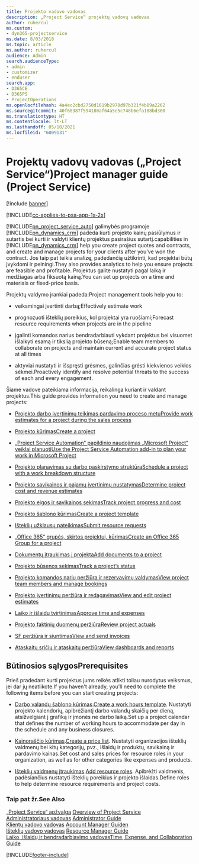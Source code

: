 ```yaml
---
title: Projekto vadovo vadovas
description: „Project Service“ projektų vadovų vadovas
author: ruhercul
ms.custom:
- dyn365-projectservice
ms.date: 8/03/2018
ms.topic: article
ms.author: ruhercul
audience: Admin
search.audienceType:
- admin
- customizer
- enduser
search.app:
- D365CE
- D365PS
- ProjectOperations
ms.openlocfilehash: 4a4ec2cbd2750d1619b2970d97b321f4b89a2262
ms.sourcegitcommit: 40f68387f594180af64a5e5c748b6efa188bd300
ms.translationtype: HT
ms.contentlocale: lt-LT
ms.lasthandoff: 05/10/2021
ms.locfileid: "6009131"
---
```

# <a name="project-manager-guide-project-service"></a><span data-ttu-id="3fd55-103">Projektų vadovų vadovas („Project Service“)</span><span class="sxs-lookup"><span data-stu-id="3fd55-103">Project manager guide (Project Service)</span></span>

[!include [banner](../includes/psa-now-project-operations.md)]

[!INCLUDE[cc-applies-to-psa-app-1x-2x](../includes/cc-applies-to-psa-app-1x-2x.md)]

[!INCLUDE[pn_project_service_auto](../includes/pn-project-service-auto.md)] <span data-ttu-id="3fd55-104">galimybės programoje [!INCLUDE[pn_dynamics_crm](../includes/pn-dynamics-crm.md)] padeda kurti projekto kainų pasiūlymus ir sutartis bei kurti ir valdyti klientų projektus pasirašius sutartį.</span><span class="sxs-lookup"><span data-stu-id="3fd55-104">capabilities in [!INCLUDE[pn_dynamics_crm](../includes/pn-dynamics-crm.md)] help you create project quotes and contracts, and create and manage projects for your clients after you’ve won the contract.</span></span> <span data-ttu-id="3fd55-105">Jos taip pat teikia analizę, padedančią užtikrinti, kad projektai būtų įvykdomi ir pelningi.</span><span class="sxs-lookup"><span data-stu-id="3fd55-105">They also provides analytics to help you ensure projects are feasible and profitable.</span></span> <span data-ttu-id="3fd55-106">Projektus galite nustatyti pagal laiką ir medžiagas arba fiksuotą kainą.</span><span class="sxs-lookup"><span data-stu-id="3fd55-106">You can set up projects on a time and materials or fixed-price basis.</span></span>  
  
 <span data-ttu-id="3fd55-107">Projektų valdymo įrankiai padeda:</span><span class="sxs-lookup"><span data-stu-id="3fd55-107">Project management tools help you to:</span></span>  
  
-   <span data-ttu-id="3fd55-108">veiksmingai įvertinti darbą;</span><span class="sxs-lookup"><span data-stu-id="3fd55-108">Effectively estimate work</span></span>  
  
-   <span data-ttu-id="3fd55-109">prognozuoti išteklių poreikius, kol projektai yra ruošiami;</span><span class="sxs-lookup"><span data-stu-id="3fd55-109">Forecast resource requirements when projects are in the pipeline</span></span>  
  
-   <span data-ttu-id="3fd55-110">įgalinti komandos narius bendradarbiauti vykdant projektus bei visuomet išlaikyti esamą ir tikslią projekto būseną;</span><span class="sxs-lookup"><span data-stu-id="3fd55-110">Enable team members to collaborate on projects and maintain current and accurate project status at all times</span></span>  
  
-   <span data-ttu-id="3fd55-111">aktyviai nustatyti ir išspręsti grėsmes, galinčias grėsti kiekvienos veiklos sėkmei.</span><span class="sxs-lookup"><span data-stu-id="3fd55-111">Proactively identify and resolve potential threats to the success of each and every engagement.</span></span>  
  
<span data-ttu-id="3fd55-112">Šiame vadove pateikiama informacija, reikalinga kuriant ir valdant projektus.</span><span class="sxs-lookup"><span data-stu-id="3fd55-112">This guide provides information you need to create and manage projects:</span></span>  
  
-   [<span data-ttu-id="3fd55-113">Projekto darbo įvertinimų teikimas pardavimo proceso metu</span><span class="sxs-lookup"><span data-stu-id="3fd55-113">Provide work estimates for a project during the sales process</span></span>](../psa/provide-estimates-project-during-sales-process.md)  
  
-   [<span data-ttu-id="3fd55-114">Projekto kūrimas</span><span class="sxs-lookup"><span data-stu-id="3fd55-114">Create a project</span></span>](../psa/create-project.md)  
  
-   [<span data-ttu-id="3fd55-115">„Project Service Automation“ papildinio naudojimas „Microsoft Project“ veiklai planuoti</span><span class="sxs-lookup"><span data-stu-id="3fd55-115">Use the Project Service Automation add-in to plan your work in Microsoft Project</span></span>](../psa/add-plan-work-microsoft-project.md)  
  
-   [<span data-ttu-id="3fd55-116">Projekto planavimas su darbo paskirstymo struktūra</span><span class="sxs-lookup"><span data-stu-id="3fd55-116">Schedule a project with a work breakdown structure</span></span>](../psa/schedule-project-work-breakdown-structure.md)  
  
-   [<span data-ttu-id="3fd55-117">Projekto savikainos ir pajamų įvertinimų nustatymas</span><span class="sxs-lookup"><span data-stu-id="3fd55-117">Determine project cost and revenue estimates</span></span>](../psa/determine-project-cost-revenue-estimates.md)  
  
-   [<span data-ttu-id="3fd55-118">Projekto eigos ir savikainos sekimas</span><span class="sxs-lookup"><span data-stu-id="3fd55-118">Track project progress and cost</span></span>](../psa/track-project-progress-cost.md)  
  
-   [<span data-ttu-id="3fd55-119">Projekto šablono kūrimas</span><span class="sxs-lookup"><span data-stu-id="3fd55-119">Create a project template</span></span>](../psa/create-project-template.md)  
  
-   [<span data-ttu-id="3fd55-120">Išteklių užklausų pateikimas</span><span class="sxs-lookup"><span data-stu-id="3fd55-120">Submit resource requests</span></span>](../psa/submit-resource-requests.md)  
  
-   [<span data-ttu-id="3fd55-121">„Office 365“ grupės, skirtos projektui, kūrimas</span><span class="sxs-lookup"><span data-stu-id="3fd55-121">Create an Office 365 Group for a project</span></span>](../psa/create-office-365-group-project.md)  
  
-   [<span data-ttu-id="3fd55-122">Dokumentų įtraukimas į projektą</span><span class="sxs-lookup"><span data-stu-id="3fd55-122">Add documents to a project</span></span>](../psa/add-documents-project.md)  
  
-   [<span data-ttu-id="3fd55-123">Projekto būsenos sekimas</span><span class="sxs-lookup"><span data-stu-id="3fd55-123">Track a project’s status</span></span>](../psa/track-project-status.md)  
  
-   [<span data-ttu-id="3fd55-124">Projekto komandos narių peržiūra ir rezervavimų valdymas</span><span class="sxs-lookup"><span data-stu-id="3fd55-124">View project team members and manage bookings</span></span>](../psa/view-project-team-members-manage-bookings.md)  
  
-   [<span data-ttu-id="3fd55-125">Projekto įvertinimų peržiūra ir redagavimas</span><span class="sxs-lookup"><span data-stu-id="3fd55-125">View and edit project estimates</span></span>](../psa/view-edit-project-estimates.md)  
  
-   [<span data-ttu-id="3fd55-126">Laiko ir išlaidų tvirtinimas</span><span class="sxs-lookup"><span data-stu-id="3fd55-126">Approve time and expenses</span></span>](../psa/approve-time-expenses.md)  
  
-   [<span data-ttu-id="3fd55-127">Projekto faktinių duomenų peržiūra</span><span class="sxs-lookup"><span data-stu-id="3fd55-127">Review project actuals</span></span>](../psa/review-project-actuals.md)  
  
-   [<span data-ttu-id="3fd55-128">SF peržiūra ir siuntimas</span><span class="sxs-lookup"><span data-stu-id="3fd55-128">View and send invoices</span></span>](../psa/view-send-invoices.md)  
  
-   [<span data-ttu-id="3fd55-129">Ataskaitų sričių ir ataskaitų peržiūra</span><span class="sxs-lookup"><span data-stu-id="3fd55-129">View dashboards and reports</span></span>](../psa/view-dashboards-reports.md)  
  
## <a name="prerequisites"></a><span data-ttu-id="3fd55-130">Būtinosios sąlygos</span><span class="sxs-lookup"><span data-stu-id="3fd55-130">Prerequisites</span></span>  
 <span data-ttu-id="3fd55-131">Prieš pradedant kurti projektus jums reikės atlikti toliau nurodytus veiksmus, jei dar jų neatlikote.</span><span class="sxs-lookup"><span data-stu-id="3fd55-131">If you haven't already, you’ll need to complete the following items before you can start creating projects:</span></span>  
  
-   <span data-ttu-id="3fd55-132">[Darbo valandų šablono kūrimas](../psa/create-work-hours-template.md).</span><span class="sxs-lookup"><span data-stu-id="3fd55-132">[Create a work hours template](../psa/create-work-hours-template.md).</span></span> <span data-ttu-id="3fd55-133">Nustatyti projekto kalendorių, apibrėžiantį darbo valandų skaičių per dieną, atsižvelgiant į grafiką ir įmonės ne darbo laiką.</span><span class="sxs-lookup"><span data-stu-id="3fd55-133">Set up a project calendar that defines the number of working hours to accommodate per day in the schedule and any business closures.</span></span>  
  
-   <span data-ttu-id="3fd55-134">[Kainoraščio kūrimas](../psa/create-price-list.md).</span><span class="sxs-lookup"><span data-stu-id="3fd55-134">[Create a price list](../psa/create-price-list.md).</span></span> <span data-ttu-id="3fd55-135">Nustatyti organizacijos išteklių vaidmenų bei kitų kategorijų, pvz., išlaidų ir produktų, savikainą ir pardavimo kainas.</span><span class="sxs-lookup"><span data-stu-id="3fd55-135">Set cost and sales prices for resource roles in your organization, as well as for other categories like expenses and products.</span></span>  
  
-   <span data-ttu-id="3fd55-136">[Išteklių vaidmenų įtraukimas](../psa/add-resource-roles.md).</span><span class="sxs-lookup"><span data-stu-id="3fd55-136">[Add resource roles](../psa/add-resource-roles.md).</span></span> <span data-ttu-id="3fd55-137">Apibrėžti vaidmenis, padėsiančius nustatyti išteklių poreikius ir projekto išlaidas.</span><span class="sxs-lookup"><span data-stu-id="3fd55-137">Define roles to help determine resource requirements and project costs.</span></span>  
  
### <a name="see-also"></a><span data-ttu-id="3fd55-138">Taip pat žr.</span><span class="sxs-lookup"><span data-stu-id="3fd55-138">See Also</span></span>  
 <span data-ttu-id="3fd55-139">[„Project Service“ apžvalga](../psa/overview.md) </span><span class="sxs-lookup"><span data-stu-id="3fd55-139">[Overview of Project Service](../psa/overview.md) </span></span>  
 <span data-ttu-id="3fd55-140">[Administratoriaus vadovas](../psa/admin-guide.md) </span><span class="sxs-lookup"><span data-stu-id="3fd55-140">[Administrator Guide](../psa/admin-guide.md) </span></span>  
 <span data-ttu-id="3fd55-141">[Klientų vadovo vadovas](../psa/account-manager-guide.md) </span><span class="sxs-lookup"><span data-stu-id="3fd55-141">[Account Manager Guiden](../psa/account-manager-guide.md) </span></span>  
 <span data-ttu-id="3fd55-142">[Išteklių vadovo vadovas](../psa/resource-manager-guide.md) </span><span class="sxs-lookup"><span data-stu-id="3fd55-142">[Resource Manager Guide](../psa/resource-manager-guide.md) </span></span>  
 [<span data-ttu-id="3fd55-143">Laiko, išlaidų ir bendradarbiavimo vadovas</span><span class="sxs-lookup"><span data-stu-id="3fd55-143">Time, Expense, and Collaboration Guide</span></span>](../psa/time-expense-collaboration-guide.md)



[!INCLUDE[footer-include](../includes/footer-banner.md)]
